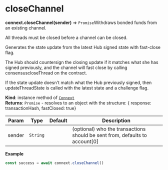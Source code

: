 # closeChannel

**connext.closeChannel\(**sender**\)** ⇒ `Promise`Withdraws bonded funds from an existing channel.

All threads must be closed before a channel can be closed.

Generates the state update from the latest Hub signed state with fast-close flag.

The Hub should countersign the closing update if it matches what she has signed previously, and the channel will fast close by calling consensuscloseThread on the contract.

If the state update doesn't match what the Hub previously signed, then updateThreadState is called with the latest state and a challenge flag.

**Kind**: instance method of [`Connext`](./#Connext)  
**Returns**: `Promise` - resolves to an object with the structure: { response: transactionHash, fastClosed: true}

| Param | Type | Default | Description |
| --- | --- | --- | --- |
| sender | `String` |  | \(optional\) who the transactions should be sent from, defaults to account\[0\] |

**Example**

```javascript
const success = await connext.closeChannel()
```

